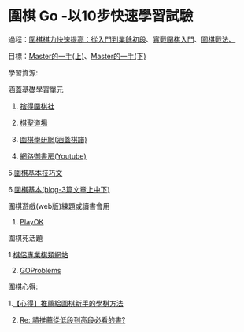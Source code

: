 # 圍棋 Go -以10步快速學習試驗

過程：[圍棋棋力快速提高：從入門到業餘初段](http://www.books.com.tw/products/0010681789)、[實戰圍棋入門](http://www.books.com.tw/products/0010314492)、[圍棋戰法、](http://www.books.com.tw/products/0010096935)

目標：[Master的一手\(上\)](http://www.books.com.tw/products/0010747415)、[Master的一手\(下\)](http://www.books.com.tw/products/0010747418)



學習資源:

涵蓋基礎學習單元

1. [捨得圍棋社](http://campus.club.tw/golife123?n=txtTyp&t=11)

2. [棋聖道場](http://bogi_666.myweb.hinet.net/)

3. [圍棋學研網\(涵蓋棋譜\)](http://www.weiqiok.com/asp/Chinese.asp)

4. [網路御書房\(Youtube\)](https://www.youtube.com/watch?v=7ZVxJ5-cEJ0&list=PLU13myur8wW2XOiHyT9pkCkV1XnUAVV2k)

5.[圍棋基本技巧文](http://www.betonhat.com/boyi/weiqi/28/28452.html)

6.[圍棋基本\(blog-3篇文章上中下\)](http://blog.xuite.net/jninesunshong/Demon/33243995)



圍棋遊戲\(web版\)練題或讀書會用

1. [PlayOK](https://www.playok.com/zh/go/)



圍棋死活題

1.[棋侶專業棋類網站](http://www.airgo.com.tw/dayAnslist.asp)

2. [GOProblems](http://www.goproblems.com/)



圍棋心得:

1.[【心得】推薦給圍棋新手的學棋方法](https://forum.gamer.com.tw/Co.php?bsn=07286&sn=146)

2. [Re: 請推薦從低段到高段必看的書?](https://www.ptt.cc/bbs/GO/M.1243421840.A.170.html)

